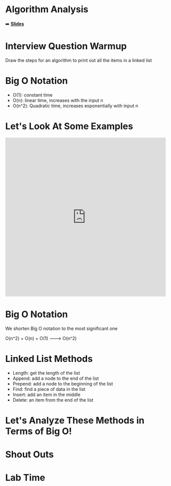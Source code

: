 <!-- .slide: data-background="./../Images/header.svg" data-background-repeat="none" data-background-size="40% 40%" data-background-position="center 10%" class="header" -->

# Algorithm Analysis

➡️ [**Slides**](https://make-school-courses.github.io/CS-1.2-Intro-Data-Structures/Slides/Lesson6.html ':ignore')

<!-- > -->

# Interview Question Warmup

Draw the steps for an algorithm to print out all the items in a linked list

<!-- > -->

# Big O Notation

- O(1): constant time 
- O(n): linear time, increases with the input n
- O(n^2): Quadratic time, increases exponentially with input n

<!-- > -->


# Let's Look At Some Examples

<iframe frameborder="0" width="100%" height="500px" src="https://repl.it/@JessDahmen/bigoexample?lite=true"></iframe>

<!-- > -->

# Big O Notation

We shorten Big O notation to the most significant one

O(n^2) + O(n) + O(1) ---> O(n^2)

<!-- > -->

# Linked List Methods

- Length: get the length of the list
- Append: add a node to the end of the list
- Prepend: add a node to the beginning of the list
- Find: find a piece of data in the list
- Insert: add an item in the middle
- Delete: an item from the end of the list

<!-- > -->

# Let's Analyze These Methods in Terms of Big O!

<!-- > -->

# Shout Outs

<!-- > -->

# Lab Time

<!-- > -->
